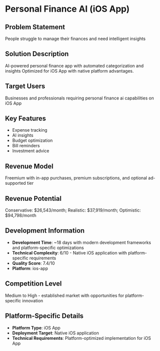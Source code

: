 # Personal Finance AI (iOS App)

## Problem Statement
People struggle to manage their finances and need intelligent insights

## Solution Description
AI-powered personal finance app with automated categorization and insights Optimized for iOS App with native platform advantages.

## Target Users
Businesses and professionals requiring personal finance ai capabilities on iOS App

## Key Features
- Expense tracking
- AI insights
- Budget optimization
- Bill reminders
- Investment advice

## Revenue Model
Freemium with in-app purchases, premium subscriptions, and optional ad-supported tier

## Revenue Potential
Conservative: $26,543/month; Realistic: $37,919/month; Optimistic: $94,798/month

## Development Information
- **Development Time**: ~18 days with modern development frameworks and platform-specific optimizations
- **Technical Complexity**: 6/10 - Native iOS application with platform-specific requirements
- **Quality Score**: 7.4/10
- **Platform**: ios-app

## Competition Level
Medium to High - established market with opportunities for platform-specific innovation

## Platform-Specific Details
- **Platform Type**: iOS App
- **Deployment Target**: Native iOS application
- **Technical Requirements**: Platform-optimized implementation for iOS App
